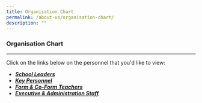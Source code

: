```yaml
---
title: Organisation Chart
permalink: /about-us/organisation-chart/
description: ""
---
```

### Organisation Chart
------------------------------------------------------------

Click on the links below on the personnel that you'd like to view:  
  

*   **_[School Leaders](https://drive.google.com/file/d/1iyde2IjseYL7-JR2YUFHs4i4yjh23kQo/view?usp=sharing)_**
*   **_[Key Personnel](https://drive.google.com/file/d/1slrJVT_Ur4QBUACWClQJj9TRJopxbHoy/view?usp=sharing)_**
*   **_[Form & Co-Form Teachers](https://drive.google.com/file/d/0B_M5kbKUVTeFOUtvakVIbm15M2M/view?usp=sharing)_**
* **_[_Executive & Administration Staff_](https://drive.google.com/file/d/16gzRQRlLLMUM80hCAnXzPV5MgoehIQ-B/view?usp=sharing)_**